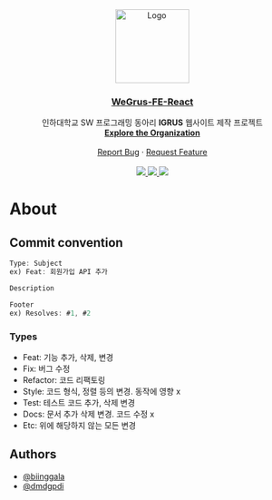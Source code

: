 <div align="center">
  <a href="https://github.com/WeGrus">
    <img src="https://user-images.githubusercontent.com/68049320/148059706-59c1967d-d035-49e1-9557-2149640a8d2a.png" alt="Logo" width="130" height="130">
  </a>
  <h3 align="center"><a href="https://wegrus.github.io/IGRUS-react-frontend/">WeGrus-FE-React</a></h3>

  <p align="center">
    인하대학교 SW 프로그래밍 동아리 <b>IGRUS</b> 웹사이트 제작 프로젝트
    <br />
    <a href="https://github.com/WeGrus"><strong>Explore the Organization</strong></a>
    <br /><br />
    <a href="https://github.com/WeGrus/WeGrus-FE-React/issues/new?assignees=imgzon3%2C+seonpilKim&labels=bug&template=bug_report.md&title=">Report Bug</a>
    ·
    <a href="https://github.com/WeGrus/WeGrus-FE-React/issues/new?assignees=&labels=enhancement&template=feature_request.md&title=">Request Feature</a>
    <br /><br />
    <a href="https://www.facebook.com/IGRUS-445343065594761/">
      <img src="https://img.shields.io/badge/Facebook-1877F2?style=flat-square&logo=Facebook&logoColor=white"/>
    </a>
    <a href="https://www.instagram.com/igrus_inha/">
      <img src="https://img.shields.io/badge/Instagram-E4405F?style=flat-square&logo=Instagram&logoColor=white"/>
    </a>
    <a href="http://pf.kakao.com/_BfRNs/chat">
      <img src="https://img.shields.io/badge/KakaoTalk-FFCD00?style=flat-square&logo=KakaoTalk&logoColor=white"/>
    </a>
  </p>
</div>

# About

## Commit convention

```javascript
Type: Subject
ex) Feat: 회원가입 API 추가

Description

Footer
ex) Resolves: #1, #2
```

### Types

- Feat: 기능 추가, 삭제, 변경
- Fix: 버그 수정
- Refactor: 코드 리팩토링
- Style: 코드 형식, 정렬 등의 변경. 동작에 영향 x
- Test: 테스트 코드 추가, 삭제 변경
- Docs: 문서 추가 삭제 변경. 코드 수정 x
- Etc: 위에 해당하지 않는 모든 변경

## Authors

- [@biinggala](https://www.github.com/biinggala)
- [@dmdgpdi](https://www.github.com/dmdfpdi)

